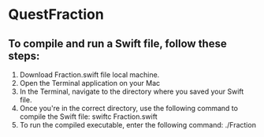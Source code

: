 # QuestFraction

## To compile and run a Swift file, follow these steps:

1. Download Fraction.swift file local machine.
2. Open the Terminal application on your Mac
3. In the Terminal, navigate to the directory where you saved your Swift file.
4. Once you're in the correct directory, use the following command to compile the Swift file:
   swiftc Fraction.swift
5. To run the compiled executable, enter the following command:
  ./Fraction    
